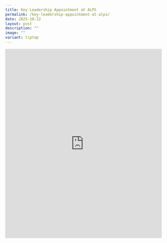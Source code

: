 ```yaml
---
title: Key Leadership Appointment at ALPS
permalink: /key-leadership-appointment-at-alps/
date: 2025-10-22
layout: post
description: ""
image: ""
variant: tiptap
---
```

<div class="iframe-wrapper">
<iframe style="border:none;overflow:hidden" height="609" width="100%" allowfullscreen="true" frameborder="0" src="https://www.facebook.com/plugins/post.php?href=https%3A%2F%2Fwww.facebook.com%2Falpshealthcaresupplychain%2Fposts%2Fpfbid0RDDkmbvoSZ6VVRvuYBVYhKp2ae5Gy93E3Z2CxPvBKCCsstz9c1KGoaujmt3KMNWEl&amp;show_text=true&amp;width=500"></iframe>
</div>
<p></p>